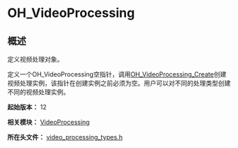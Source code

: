 # OH_VideoProcessing
<!--Kit: Media Kit-->
<!--Subsystem: Multimedia-->
<!--Owner: @wang-haizhou6-->
<!--Designer: @HmQQQ-->
<!--Tester: @xchaosioda-->
<!--Adviser: @zengyawen-->

## 概述

定义视频处理对象。
 
定义一个OH_VideoProcessing空指针，调用[OH_VideoProcessing_Create](capi-video-processing-h.md#oh_videoprocessing_create)创建视频处理实例，该指针在创建实例之前必须为空。用户可以对不同的处理类型创建不同的视频处理实例。

**起始版本：** 12

**相关模块：** [VideoProcessing](capi-videoprocessing.md)

**所在头文件：** [video_processing_types.h](capi-video-processing-types-h.md)

